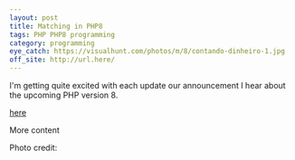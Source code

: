 ```yaml
---
layout: post
title: Matching in PHP8
tags: PHP PHP8 programming
category: programming
eye_catch: https://visualhunt.com/photos/m/8/contando-dinheiro-1.jpg
off_site: http://url.here/
---
```


I'm getting quite excited with each update our announcement I hear about the upcoming PHP version 8.

[here](https://laravel-news.com/match-expression-php-8)

<!--more-->

More content

Photo credit: